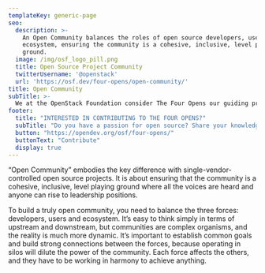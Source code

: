 ```yaml
---
templateKey: generic-page
seo:
  description: >-
    An Open Community balances the roles of open source developers, users and
    ecosystem, ensuring the community is a cohesive, inclusive, level playing
    ground. 
  image: /img/osf_logo_pill.png
  title: Open Source Project Community
  twitterUsername: '@openstack'
  url: 'https://osf.dev/four-opens/open-community/'
title: Open Community
subTitle: >- 
  We at the OpenStack Foundation consider The Four Opens our guiding principles in everything we do.
footer:
  title: "INTERESTED IN CONTRIBUTING TO THE FOUR OPENS?"
  subTitle: "Do you have a passion for open source? Share your knowledge with the world and contribute to the Four Opens."
  button: "https://opendev.org/osf/four-opens/"
  buttonText: "Contribute"
  display: true  
---
```

“Open Community” embodies the key difference with single-vendor-controlled open source projects. It is about ensuring that the community is a cohesive, inclusive, level playing ground where all the voices are heard and anyone can rise to leadership positions.

To build a truly open community, you need to balance the three forces: developers, users and ecosystem. It’s easy to think simply in terms of upstream and downstream, but communities are complex organisms, and the reality is much more dynamic. It’s important to establish common goals and build strong connections between the forces, because operating in silos will dilute the power of the community. Each force affects the others, and they have to be working in harmony to achieve anything.

